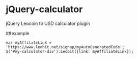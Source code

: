 # jQuery-calculator
jQuery Leocoin to USD calculator plugin 

##example
```
var myAffilateLink = 'https://www.leobit.net/signup/myAutoGeneratedCode';
$('#my-calculator-div').Leobit({link: myAffiliateLink});
``` 
